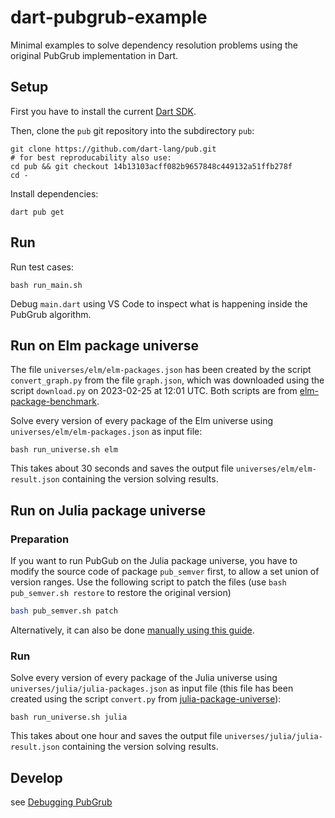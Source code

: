 # dart-pubgrub-example

Minimal examples to solve dependency resolution problems using the original PubGrub implementation in Dart.

## Setup

First you have to install the current [Dart SDK](https://dart.dev/get-dart).

Then, clone the `pub` git repository into the subdirectory `pub`:

    git clone https://github.com/dart-lang/pub.git
    # for best reproducability also use:
    cd pub && git checkout 14b13103acff082b9657848c449132a51ffb278f
    cd -

Install dependencies:

    dart pub get

## Run

Run test cases:

    bash run_main.sh

Debug `main.dart` using VS Code to inspect what is happening inside the PubGrub algorithm.

## Run on Elm package universe

The file `universes/elm/elm-packages.json` has been created by the script `convert_graph.py` from the file `graph.json`, which was downloaded using the script `download.py` on 2023-02-25 at 12:01 UTC. Both scripts are from [elm-package-benchmark](https://github.com/matlabpackages/elm-package-benchmark).

Solve every version of every package of the Elm universe using `universes/elm/elm-packages.json` as input file:

    bash run_universe.sh elm

This takes about 30 seconds and saves the output file `universes/elm/elm-result.json` containing the version solving results.

## Run on Julia package universe

### Preparation

If you want to run PubGub on the Julia package universe, you have to modify the source code of package `pub_semver` first, to allow a set union of version ranges. Use the following script to patch the files (use `bash pub_semver.sh restore` to restore the original version)

```bash
bash pub_semver.sh patch
```

Alternatively, it can also be done [manually using this guide](fix_pub_semver.md).

### Run

Solve every version of every package of the Julia universe using `universes/julia/julia-packages.json` as input file (this file has been created using the script `convert.py` from [julia-package-universe](https://github.com/matlabpackages/julia-package-universe)):

    bash run_universe.sh julia

This takes about one hour and saves the output file `universes/julia/julia-result.json` containing the version solving results.

## Develop

see [Debugging PubGrub](debugging.md)
